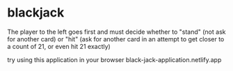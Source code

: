 # blackjack
The player to the left goes first and must decide whether to "stand" (not ask for another card) or "hit" (ask for another card in an attempt to get closer to a count of 21, or even hit 21 exactly)



try using this application in your browser
black-jack-application.netlify.app
